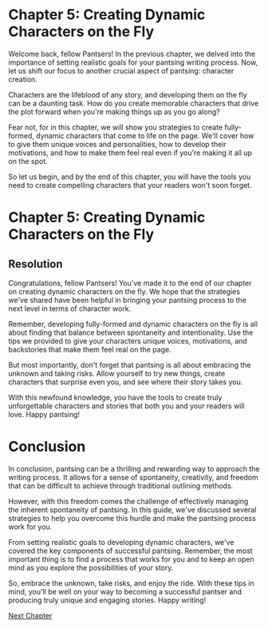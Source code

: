# Chapter 5: Creating Dynamic Characters on the Fly

Welcome back, fellow Pantsers! In the previous chapter, we delved into the importance of setting realistic goals for your pantsing writing process. Now, let us shift our focus to another crucial aspect of pantsing: character creation.

Characters are the lifeblood of any story, and developing them on the fly can be a daunting task. How do you create memorable characters that drive the plot forward when you're making things up as you go along?

Fear not, for in this chapter, we will show you strategies to create fully-formed, dynamic characters that come to life on the page. We'll cover how to give them unique voices and personalities, how to develop their motivations, and how to make them feel real even if you're making it all up on the spot.

So let us begin, and by the end of this chapter, you will have the tools you need to create compelling characters that your readers won't soon forget.
# Chapter 5: Creating Dynamic Characters on the Fly

## Resolution

Congratulations, fellow Pantsers! You've made it to the end of our chapter on creating dynamic characters on the fly. We hope that the strategies we've shared have been helpful in bringing your pantsing process to the next level in terms of character work.

Remember, developing fully-formed and dynamic characters on the fly is all about finding that balance between spontaneity and intentionality. Use the tips we provided to give your characters unique voices, motivations, and backstories that make them feel real on the page.

But most importantly, don't forget that pantsing is all about embracing the unknown and taking risks. Allow yourself to try new things, create characters that surprise even you, and see where their story takes you.

With this newfound knowledge, you have the tools to create truly unforgettable characters and stories that both you and your readers will love. Happy pantsing!
# Conclusion

In conclusion, pantsing can be a thrilling and rewarding way to approach the writing process. It allows for a sense of spontaneity, creativity, and freedom that can be difficult to achieve through traditional outlining methods.

However, with this freedom comes the challenge of effectively managing the inherent spontaneity of pantsing. In this guide, we've discussed several strategies to help you overcome this hurdle and make the pantsing process work for you.

From setting realistic goals to developing dynamic characters, we've covered the key components of successful pantsing. Remember, the most important thing is to find a process that works for you and to keep an open mind as you explore the possibilities of your story.

So, embrace the unknown, take risks, and enjoy the ride. With these tips in mind, you'll be well on your way to becoming a successful pantser and producing truly unique and engaging stories. Happy writing!


[Next Chapter](06_Chapter06.md)